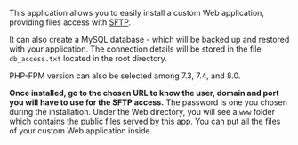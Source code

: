 This application allows you to easily install a custom Web application,
providing files access with [SFTP](https://yunohost.org/en/filezilla).

It can also create a MySQL database - which will be backed up and restored with
your application. The connection details will be stored in the file
`db_access.txt` located in the root directory.

PHP-FPM version can also be selected among 7.3, 7.4, and 8.0.

**Once installed, go to the chosen URL to know the user, domain and port 
you will have to use for the SFTP access.** The password is one you chosen
during the installation. Under the Web directory, you will see a `www` folder
which contains the public files served by this app. You can put all the files
of your custom Web application inside.
